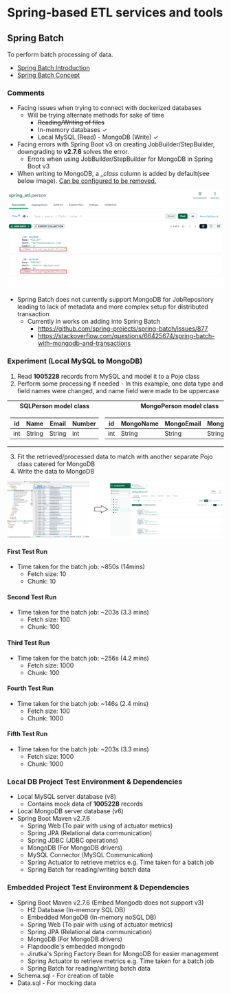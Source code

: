 # Spring-based ETL services and tools

## Spring Batch

To perform batch processing of data.

- [Spring Batch Introduction](https://docs.spring.io/spring-batch/docs/4.0.x/reference/html/spring-batch-intro.html)
- [Spring Batch Concept](https://docs.spring.io/spring-batch/docs/4.0.x/reference/html/domain.html)



### Comments

- Facing issues when trying to connect with dockerized databases
  - Will be trying alternate methods for sake of time
    - ~~Reading/Writing of files~~
    - In-memory databases &check;
    - Local MySQL (Read) - MongoDB (Write) &check;
- Facing errors with Spring Boot v3 on creating JobBuilder/StepBuilder, downgrading to **v2.7.6** solves the error.
  - Errors when using JobBuilder/StepBuilder for MongoDB in Spring Boot v3
- When writing to MongoDB, a __class_ column is added by default(see below image). [Can be configured to be removed.](https://mkyong.com/mongodb/spring-data-mongodb-remove-_class-column/)

![MongoDB Class](/SpringETL/Media/MongoDBClass.png 'Default class property set by MongoDB')

- Spring Batch does not currently support MongoDB for JobRepository leading to lack of metadata and more complex setup for distributed transaction
  - Currently in works on adding into Spring Batch
    - <https://github.com/spring-projects/spring-batch/issues/877>
    - <https://stackoverflow.com/questions/66425674/spring-batch-with-mongodb-and-transactions>

### Experiment (Local MySQL to MongoDB)

  1. Read **1005228** records from MySQL and model it to a Pojo class
  2. Perform some processing if needed - In this example, one data type and field names were changed, and name field were made to be uppercase

<table>
<tr><th>SQLPerson model class</th><th>MongoPerson model class</th></tr>
<tr><td>

|id|Name|Email|Number|
|--|--|--|--|
|int|String|String|int|

</td><td>

|id|MongoName|MongoEmail|MongoNumber|
|--|--|--|--|
|int|String|String|String|

</td></tr> </table>

  3. Fit the retrieved/processed data to match with another separate Pojo class catered for MongoDB
  4. Write the data to MongoDB

![MySQL_MongoDB](/SpringETL/Media/MySQL_MongoDB_data.png 'MySQL to MongoDB migration')

#### First Test Run

- Time taken for the batch job: ~850s (14mins)
  - Fetch size: 10
  - Chunk: 10

#### Second Test Run

- Time taken for the batch job: ~203s (3.3 mins)
  - Fetch size: 100
  - Chunk: 100

#### Third Test Run

- Time taken for the batch job: ~256s (4.2 mins)
  - Fetch size: 1000
  - Chunk: 100

#### Fourth Test Run

- Time taken for the batch job: ~146s (2.4 mins)
  - Fetch size: 100
  - Chunk: 1000

#### Fifth Test Run

- Time taken for the batch job: ~203s (3.3 mins)
  - Fetch size: 1000
  - Chunk: 1000

### Local DB Project Test Environment & Dependencies

- Local MySQL server database (v8)
  - Contains mock data of **1005228** records
- Local MongoDB server database (v6)
- Spring Boot Maven v2.7.6
  - Spring Web (To pair with using of actuator metrics)
  - Spring JPA (Relational data communication)
  - Spring JDBC (JDBC operations)
  - MongoDB (For MongoDB drivers)
  - MySQL Connector (MySQL Communication)
  - Spring Actuator to retrieve metrics e.g. Time taken for a batch job
  - Spring Batch for reading/writing batch data

### Embedded Project Test Environment & Dependencies

- Spring Boot Maven v2.7.6 (Embed Mongodb does not support v3)
  - H2 Database (In-memory SQL DB)
  - Embedded MongoDB (In-memory noSQL DB)
  - Spring Web (To pair with using of actuator metrics)
  - Spring JPA (Relational data communication)
  - MongoDB (For MongoDB drivers)
  - Flapdoodle's embedded mongodb
  - Jirutka's Spring Factory Bean for MongoDB for easier management
  - Spring Actuator to retrieve metrics e.g. Time taken for a batch job
  - Spring Batch for reading/writing batch data
- Schema.sql - For creation of table
- Data.sql - For mocking data
